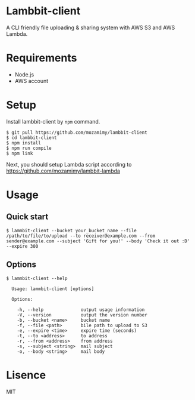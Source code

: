 # Lambbit-client

A CLI friendly file uploading & sharing system with AWS S3 and AWS Lambda.

# Requirements

- Node.js
- AWS account

# Setup

Install lambbit-client by `npm` command.

```
$ git pull https://github.com/mozamimy/lambbit-client
$ cd lambbit-client
$ npm install
$ npm run compile
$ npm link
```

Next, you should setup Lambda script according to https://github.com/mozamimy/lambbit-lambda

# Usage

## Quick start

```
$ lammbit-client --bucket your_bucket_name --file /path/to/file/to/upload --to receiver@example.com --from sender@example.com --subject 'Gift for you!' --body 'Check it out :D' --expire 300
```

## Options

```
$ lammbit-client --help

  Usage: lammbit-client [options]

  Options:

    -h, --help              output usage information
    -V, --version           output the version number
    -b, --bucket <name>     bucket name
    -f, --file <path>       bile path to upload to S3
    -e, --expire <time>     expire time (seconds)
    -t, --to <address>      to address
    -r, --from <address>    from address
    -s, --subject <string>  mail subject
    -o, --body <string>     mail body
```

# Lisence

MIT
